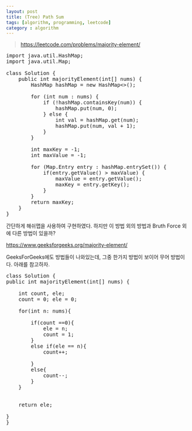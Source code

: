 ```yaml
---
layout: post
title: (Tree) Path Sum 
tags: [algorithm, programming, leetcode]
category : algorithm
---
```


> <https://leetcode.com/problems/majority-element/>

<pre class="prettyprint">
import java.util.HashMap;
import java.util.Map;

class Solution {
    public int majorityElement(int[] nums) {
        HashMap<Integer, Integer> hashMap = new HashMap<>();

        for (int num : nums) {
            if (!hashMap.containsKey(num)) {
                hashMap.put(num, 0);
            } else {
                int val = hashMap.get(num);
                hashMap.put(num, val + 1);
            }
        }

        int maxKey = -1;
        int maxValue = -1;

        for (Map.Entry<Integer, Integer> entry : hashMap.entrySet()) {
            if(entry.getValue() > maxValue) {
                maxValue = entry.getValue();
                maxKey = entry.getKey();
            }
        }
        return maxKey;
    }
}
</pre>

간단하게 해쉬맵을 사용하여 구현하였다. 하지만 이 방법 외의 방법과 Bruth Force 외에 다른 방법이 있을까?

<https://www.geeksforgeeks.org/majority-element/>

GeeksForGeeks에도 방법들이 나와있는데, 그중 한가지 방법이 보이어 무어 방법이다. 아래를 참고하자.

<pre class="prettyprint">
class Solution {
public int majorityElement(int[] nums) {

    int count, ele;
    count = 0; ele = 0;
    
    for(int n: nums){
        
        if(count ==0){
            ele = n;
            count = 1;
        }
        else if(ele == n){
            count++;
            
        }
        else{
            count--;
        }
    }
    
    
    return ele;
    
}
}
</pre>